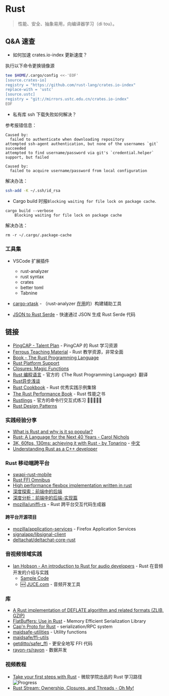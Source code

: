 # Rust

> 性能、安全、抽象易用，向编译器学习（di tou）。

## Q&A 速查

- 如何加速 crates.io-index 更新速度？

执行以下命令更换镜像源

```sh
tee $HOME/.cargo/config <<-'EOF'
[source.crates-io]
registry = "https://github.com/rust-lang/crates.io-index"
replace-with = 'ustc'
[source.ustc]
registry = "git://mirrors.ustc.edu.cn/crates.io-index"
EOF
```

- 私有库 ssh 下载失败如何解决？

参考报错信息：

```
Caused by:
  failed to authenticate when downloading repository
attempted ssh-agent authentication, but none of the usernames `git` succeeded
attempted to find username/password via git's `credential.helper` support, but failed

Caused by:
  failed to acquire username/password from local configuration
```

解决办法：

```sh
ssh-add -K ~/.ssh/id_rsa
```

- Cargo build 时报`Blocking waiting for file lock on package cache`.

```
cargo build --verbose
    Blocking waiting for file lock on package cache
```

解决办法：

```
rm -r ~/.cargo/.package-cache
```

### 工具集

- VSCode 扩展插件
  - rust-analyzer
  - rust syntax
  - crates
  - better toml
  - Tabnine

- [cargo-xtask](https://github.com/matklad/cargo-xtask/) - （rust-analyzer [在用](https://rust-analyzer.github.io/rust-analyzer/xtask/index.html)的）构建辅助工具
- [JSON to Rust Serde](https://transform.tools/json-to-rust-serde) - 快速通过 JSON 生成 Rust Serde 代码

## 链接

- [PingCAP - Talent Plan](https://github.com/pingcap/talent-plan) - PingCAP 的 Rust 学习资源
- [Ferrous Teaching Material](https://github.com/ferrous-systems/teaching-material) - Rust 教学资源，非常全面
- [Book - The Rust Programming Language](https://doc.rust-lang.org/book/)
- [Rust Platform Support](https://forge.rust-lang.org/release/platform-support.html)
- [Closures: Magic Functions](https://rustyyato.github.io/rust/syntactic/sugar/2019/01/17/Closures-Magic-Functions.html)
- [Rust 编程语言](https://learnku.com/docs/rust-lang/2018) - 官方的《The Rust Programming Language》翻译
- [Rust异步浅谈](https://leaxoy.github.io/2020/03/rust-async-runtime/)
- [Rust Cookbook](https://rust-lang-nursery.github.io/rust-cookbook/) - Rust 优秀实践示例集锦
- [The Rust Performance Book](https://nnethercote.github.io/perf-book/) - Rust 性能之书
- [Rustlings](https://github.com/rust-lang/rustlings) - 官方的命令行交互式练习 🌟🌟🌟🌟🌟
- [Rust Design Patterns](https://rust-unofficial.github.io/patterns/)

### 实践经验分享

- [What is Rust and why is it so popular?](https://stackoverflow.blog/2020/01/20/what-is-rust-and-why-is-it-so-popular/)
- [Rust: A Language for the Next 40 Years - Carol Nichols](https://www.youtube.com/watch?v=A3AdN7U24iU)
- [3K, 60fps, 130ms: achieving it with Rust - by Tonarino](https://blog.tonari.no/why-we-love-rust) - [中文](https://mp.weixin.qq.com/s/-YfdohRpJxURNYLSfo6G7w)
- [Understanding Rust as a C++ developer](https://renoth.medium.com/understanding-rust-as-a-c-developer-69ee8ca76fd6)

### Rust 移动端跨平台

- [swapi-rust-mobile](https://github.com/xajik/rust-cross-platform-mobile)
- [Rust FFI Omnibus](http://llever.com/rust-ffi-omnibus/)
- [High performance flexbox implementation written in rust](https://github.com/vislyhq/stretch)
- [深度探索：前端中的后端](https://mp.weixin.qq.com/s/W-EvvKzmj1A8VsNKFYkuhQ)
- [深度分析：前端中的后端-实现篇](https://mp.weixin.qq.com/s/5FfSRpRG-F8Y8X3BX9mJ-Q)
- [mozilla/uniffi-rs](https://github.com/mozilla/uniffi-rs) - Rust 跨平台交互代码生成器

#### 跨平台开源项目

- [mozilla/application-services](https://github.com/mozilla/application-services) - Firefox Application Services
- [signalapp/libsignal-client](https://github.com/signalapp/libsignal-client)
- [deltachat/deltachat-core-rust](https://github.com/deltachat/deltachat-core-rust)

### 音视频领域实践

- [Ian Hobson - An introduction to Rust for audio developers](https://www.youtube.com/watch?v=Yom9E-67bdI&ab_channel=JUCE) - Rust 在音频开发的介绍与实践
  - [Sample Code](https://github.com/irh/freeverb-rs)
  - 🆕 [JUCE.com](https://juce.com/) - 音频开发工具

### 库

- [A Rust implementation of DEFLATE algorithm and related formats (ZLIB, GZIP)](https://github.com/sile/libflate)
- [FlatBuffers: Use in Rust](https://google.github.io/flatbuffers/flatbuffers_guide_use_rust.html) - Memory Efficient Serialization Library
- [Cap'n Proto for Rust](https://github.com/capnproto/capnproto-rust) - serialization/RPC system
- [maidsafe-utilities](https://github.com/maidsafe/maidsafe-utilities) - Utility functions
- [maidsafe/ffi-utils](https://github.com/maidsafe/ffi-utils)
- [getditto/safer_ffi](https://github.com/getditto/safer_ffi) - 更安全地写 FFI 代码
- [rayon-rs/rayon](https://github.com/rayon-rs/rayon) - 数据并发

### 视频教程

- [Take your first steps with Rust](https://docs.microsoft.com/en-us/learn/paths/rust-first-steps/) - 微软学院出品的 Rust 学习路径 ![Progress](https://img.shields.io/badge/Progress-100%25-brightgreen)
- [Rust Stream: Ownership, Closures, and Threads - Oh My!](https://www.youtube.com/watch?v=2mwwYbBRJSo)
